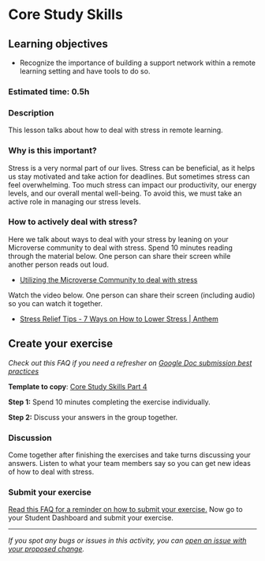 # Core Study Skills

## Learning objectives

- Recognize the importance of building a support network within a remote learning setting and have tools to do so.

### Estimated time: 0.5h

### Description

This lesson talks about how to deal with stress in remote learning.

### Why is this important?

Stress is a very normal part of our lives. Stress can be beneficial, as it helps us stay motivated and take action for deadlines. But sometimes stress can feel overwhelming. Too much stress can impact our productivity, our energy levels, and our overall mental well-being. To avoid this, we must take an active role in managing our stress levels.

### How to actively deal with stress?

Here we talk about ways to deal with your stress by leaning on your Microverse community to deal with stress. Spend 10 minutes reading through the material below. One person can share their screen while another person reads out loud.

- [Utilizing the Microverse Community to deal with stress](using-the-microverse-community-to-cope-with-stress.md)

Watch the video below. One person can share their screen (including audio) so you can watch it together.

- [Stress Relief Tips - 7 Ways on How to Lower Stress | Anthem](https://www.youtube.com/watch?v=eGVWRvNe1-A)

## Create your exercise

*Check out this FAQ if you need a refresher on [Google Doc submission best practices](https://microverse.zendesk.com/hc/en-us/articles/360063156813)*

**Template to copy**: [Core Study Skills Part 4](https://docs.google.com/document/d/1uhj4uEq2YWk6EiGpnFagIRsLRq5el_CEu2qWkb_Iprk/edit?usp=sharing)

**Step 1:** Spend 10 minutes completing the exercise individually.

**Step 2:** Discuss your answers in the group together.

### Discussion

Come together after finishing the exercises and take turns discussing your answers. Listen to what your team members say so you can get new ideas of how to deal with stress.

### Submit your exercise

[Read this FAQ for a reminder on how to submit your exercise.](https://microverse.zendesk.com/hc/en-us/articles/360061344234) Now go to your Student Dashboard and submit your exercise.

------

_If you spot any bugs or issues in this activity, you can [open an issue with your proposed change](https://github.com/microverseinc/curriculum-transversal-skills/blob/main/git-github/articles/open_issue.md)._

